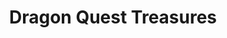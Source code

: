 ---
title: 'Dragon Quest Treasures'
platform: switch
genre:
  - action-adventure
  - rpg
digital: false
physical: true
guide: false
pending: false
posted: 2022-12-09
---